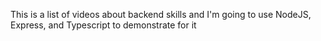 This is a list of videos about backend skills and I'm going to use NodeJS, Express, and Typescript to demonstrate for it
